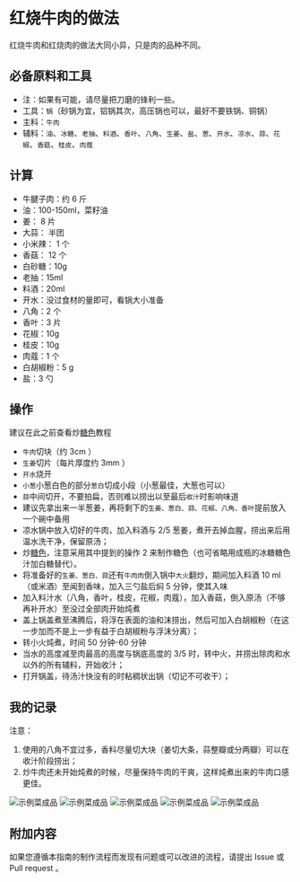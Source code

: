 # 红烧牛肉的做法

红烧牛肉和红烧肉的做法大同小异，只是肉的品种不同。

## 必备原料和工具

- 注：如果有可能，请尽量把刀磨的锋利一些。
- 工具：`锅`（砂锅为宜，铝锅其次，高压锅也可以，最好不要铁锅、铜锅）
- 主料：`牛肉`
- 辅料：`油`、`冰糖`、`老抽`、`料酒`、`香叶`、`八角`、`生姜`、`盐`、`葱`、`开水`、`凉水`、`蒜`、`花椒`、`香菇`、`桂皮`、`肉蔻`

## 计算

- 牛腱子肉：约 6 斤
- 油：100-150ml，菜籽油
- 姜： 8 片
- 大蒜： 半团
- 小米辣： 1 个
- 香菇： 12 个
- 白砂糖：10g
- 老抽：15ml
- 料酒：20ml
- 开水：没过食材的量即可，看锅大小准备
- 八角：2 个
- 香叶：3 片
- 花椒：10g
- 桂皮：10g
- 肉蔻：1 个
- 白胡椒粉：5 g
- 盐：3 勺

## 操作

建议在此之前查看炒[糖色](./../../condiment/糖色.md)教程

- `牛肉`切块（约 3cm ）
- `生姜`切片（每片厚度约 3mm ）
- `开水`烧开
- `小葱`小葱白色的部分`葱白`切成小段（小葱最佳，大葱也可以）
- `蒜`中间切开，不要拍扁，否则难以捞出以至最后`收汁`时影响味道
- 建议先拿出来一半葱姜，再将剩下的`生姜、葱白、蒜、花椒、八角、香叶`提前放入一个碗中备用
- 凉水锅中放入切好的牛肉，加入料酒与 2/5 葱姜，煮开去掉血腥，捞出来后用温水洗干净，保留原汤；
- 炒[糖色](./../../condiment/糖色.md)，注意采用其中提到的操作 2 来制作糖色（也可省略用成瓶的冰糖糖色汁加白糖替代）。
- 将准备好的`生姜、葱白、蒜`还有`牛肉肉`倒入锅中`大火`翻炒，期间加入料酒 10 ml（或米酒）至闻到香味，加入三勺盐后焖 5 分钟，使其入味
- 加入料汁水（八角，香叶，桂皮，花椒，肉蔻），加入香菇，倒入原汤（不够再补开水）至没过全部肉开始炖煮
- 盖上锅盖煮至沸腾后，将浮在表面的油和沫捞出，然后可加入白胡椒粉（在这一步加而不是上一步有益于白胡椒粉与浮沫分离）；
- 转小火炖煮，时间 50 分钟-60 分钟
- 当水的高度减至肉最高的高度与锅底高度的 3/5 时，转中火，并捞出除肉和水以外的所有辅料，开始收汁；
- 打开锅盖，待汤汁快没有的时粘稠状出锅（切记不可收干）；

## 我的记录

注意：

1. 使用的八角不宜过多，香料尽量切大块（姜切大条，蒜整瓣或分两瓣）可以在收汁阶段捞出；
2. 炒牛肉还未开始炖煮的时候，尽量保持牛肉的干爽，这样炖煮出来的牛肉口感更佳。

![示例菜成品](./1.jpg)
![示例菜成品](./2.jpg)
![示例菜成品](./3.jpg)
![示例菜成品](./4.jpg)
![示例菜成品](./5.jpg)

## 附加内容

如果您遵循本指南的制作流程而发现有问题或可以改进的流程，请提出 Issue 或 Pull request 。
